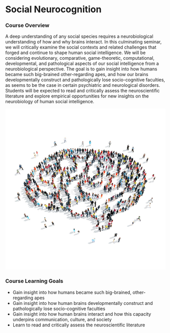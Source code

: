 # Social Neurocognition

### Course Overview
A deep understanding of any social species requires a neurobiological understanding of how and why brains interact. In this culminating seminar, we will critically examine the social contexts and related challenges that forged and continue to shape human social intelligence. We will be considering evolutionary, comparative, game-theoretic, computational, developmental, and pathological aspects of our social intelligence from a neurobiological perspective. The goal is to gain insight into how humans became such big-brained other-regarding apes, and how our brains developmentally construct and pathologically lose socio-cognitive faculties, as seems to be the case in certain psychiatric and neurological disorders. Students will be expected to read and critically assess the neuroscientific literature and explore empirical opportunities for new insights on the neurobiology of human social intelligence.

![alt text](./images/braincrowd.jpg?raw=true)

### Course Learning Goals
-	Gain insight into how humans became such big-brained, other-regarding apes
-	Gain insight into how human brains developmentally construct and pathologically lose socio-cognitive faculties
-	Gain insight into how human brains interact and how this capacity underpins communication, culture, and society
-	Learn to read and critically assess the neuroscientific literature
